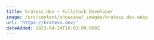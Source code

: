 ```yaml
---
title: kratess.dev — Fullstack Developer
image: /src/content/showcase/_images/kratess.dev.webp
url: 'https://kratess.dev/'
dateAdded: 2023-04-24T16:01:09.000Z
---
```


